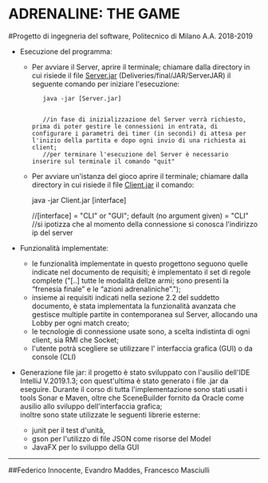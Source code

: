 # ADRENALINE: THE GAME
#Progetto di ingegneria del software, Politecnico di Milano A.A. 2018-2019


* Esecuzione del programma:
    
   * Per avviare il Server, aprire il terminale; chiamare dalla directory in cui risiede il file [Server.jar] (Deliveries/final/JAR/ServerJAR) il seguente comando per iniziare l'esecuzione:
       
       
     
            java -jar [Server.jar] 
            
            
            //in fase di inizializzazione del Server verrà richiesto, prima di poter gestire le connessioni in entrata, di configurare i parametri dei timer (in secondi) di attesa per l'inizio della partita e dopo ogni invio di una richiesta ai client;
            //per terminare l'esecuzione del Server è necessario inserire sul terminale il comando "quit" 
  
    
   
    
   * Per avviare un'istanza del gioco aprire il terminale; chiamare dalla directory in cui risiede il file [Client.jar] il comando:
     
     
        java -jar Client.jar [interface]
        
        
        //[interface] = "CLI" or "GUI"; default (no argument given) = "CLI"
        //si ipotizza che al momento della connessione si conosca l'indirizzo ip del server
        
    
    
* Funzionalità implementate:
    
   * le funzionalità implementate in questo progettono seguono quelle indicate nel documento de requisiti;
    è implementato il set di regole complete ("[..] tutte le modalità dellze armi; sono presenti la “frenesia finale” e le “azioni adrenaliniche”."); 
   * insieme ai requisiti indicati nella sezione 2.2 del suddetto documento, è stata implementata la funzionalità avanzata che gestisce multiple partite in contemporanea sul Server, allocando una Lobby per ogni match creato;
   * le tecnologie di connessione usate sono, a scelta indistinta di ogni client, sia RMI che Socket; 
   * l'utente potrà scegliere se utilizzare l' interfaccia grafica (GUI) o da console (CLI)
    
    
     
* Generazione file jar: 
il progetto è stato sviluppato con l'ausilio dell'IDE IntelliJ V.2019.1.3; con quest'ultima è stato generato i file .jar da eseguire. Durante il corso di tutta l'implementazione sono stati usati i tools Sonar e Maven, oltre che SceneBuilder fornito da Oracle come ausilio allo sviluppo dell'interfaccia grafica;  
inoltre sono state utilizzate le seguenti librerie esterne:
    * junit per il test d'unità, 
    * gson per l'utilizzo di file JSON come risorse del Model
    * JavaFX per lo sviluppo della GUI


---
##Federico Innocente, Evandro Maddes, Francesco Masciulli






[Server.jar]: JAR/ServerJAR/Server.jar
[Client.jar]: JAR/ClientJAR/Client.jar